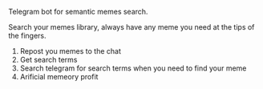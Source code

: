 Telegram bot for semantic memes search.

Search your memes library, always have any meme you need at the tips of the fingers.

1. Repost you memes to the chat
2. Get search terms
3. Search telegram for search terms when you need to find your meme
4. Arificial memeory profit
